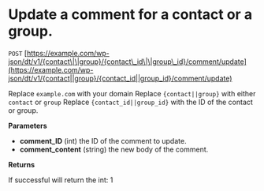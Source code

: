 # Update a comment for a contact or a group.

`POST` [https://example.com/wp-json/dt/v1/{contact\|\|group}/{contact\_id\|\|group\_id}/comment/update](https://example.com/wp-json/dt/v1/{contact||group}/{contact_id||group_id}/comment/update)

Replace `example.com` with your domain Replace `{contact||group}` with either `contact` or `group` Replace `{contact_id||group_id}` with the ID of the contact or group.

**Parameters**

* **comment\_ID** \(int\) the ID of the comment to update.
* **comment\_content** \(string\) the new body of the comment. 

**Returns**

If successful will return the int: 1

